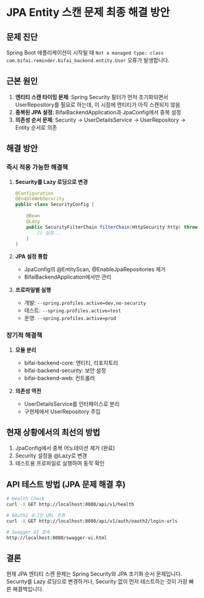 # JPA Entity 스캔 문제 최종 해결 방안

## 문제 진단
Spring Boot 애플리케이션이 시작될 때 `Not a managed type: class com.bifai.reminder.bifai_backend.entity.User` 오류가 발생합니다.

## 근본 원인
1. **엔티티 스캔 타이밍 문제**: Spring Security 필터가 먼저 초기화되면서 UserRepository를 필요로 하는데, 이 시점에 엔티티가 아직 스캔되지 않음
2. **중복된 JPA 설정**: BifaiBackendApplication과 JpaConfig에서 중복 설정
3. **의존성 순서 문제**: Security → UserDetailsService → UserRepository → Entity 순서로 의존

## 해결 방안

### 즉시 적용 가능한 해결책

1. **Security를 Lazy 로딩으로 변경**
   ```java
   @Configuration
   @EnableWebSecurity
   public class SecurityConfig {
       
       @Bean
       @Lazy
       public SecurityFilterChain filterChain(HttpSecurity http) throws Exception {
           // 설정...
       }
   }
   ```

2. **JPA 설정 통합**
   - JpaConfig의 @EntityScan, @EnableJpaRepositories 제거
   - BifaiBackendApplication에서만 관리

3. **프로파일별 실행**
   - 개발: `--spring.profiles.active=dev,no-security`
   - 테스트: `--spring.profiles.active=test`
   - 운영: `--spring.profiles.active=prod`

### 장기적 해결책

1. **모듈 분리**
   - bifai-backend-core: 엔티티, 리포지토리
   - bifai-backend-security: 보안 설정
   - bifai-backend-web: 컨트롤러

2. **의존성 역전**
   - UserDetailsService를 인터페이스로 분리
   - 구현체에서 UserRepository 주입

## 현재 상황에서의 최선의 방법

1. JpaConfig에서 중복 어노테이션 제거 (완료)
2. Security 설정을 @Lazy로 변경
3. 테스트용 프로파일로 실행하여 동작 확인

## API 테스트 방법 (JPA 문제 해결 후)

```bash
# Health Check
curl -X GET http://localhost:8080/api/v1/health

# OAuth2 로그인 URL 조회
curl -X GET http://localhost:8080/api/v1/auth/oauth2/login-urls

# Swagger UI 접속
http://localhost:8080/swagger-ui.html
```

## 결론
현재 JPA 엔티티 스캔 문제는 Spring Security와 JPA 초기화 순서 문제입니다. Security를 Lazy 로딩으로 변경하거나, Security 없이 먼저 테스트하는 것이 가장 빠른 해결책입니다.